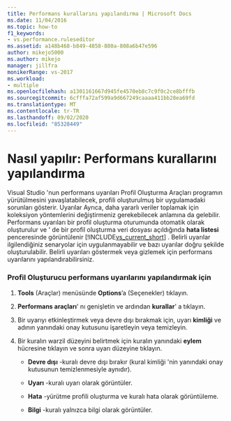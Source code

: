 ```yaml
---
title: Performans kurallarını yapılandırma | Microsoft Docs
ms.date: 11/04/2016
ms.topic: how-to
f1_keywords:
- vs.performance.ruleseditor
ms.assetid: a148b468-b849-4858-880a-808a6b47e596
author: mikejo5000
ms.author: mikejo
manager: jillfra
monikerRange: vs-2017
ms.workload:
- multiple
ms.openlocfilehash: a1301161667d945fe4570eb8c7c9f0c2ce8bfffb
ms.sourcegitcommit: 6cfffa72af599a9d667249caaaa411bb28ea69fd
ms.translationtype: MT
ms.contentlocale: tr-TR
ms.lasthandoff: 09/02/2020
ms.locfileid: "85328449"
---
```

# <a name="how-to-configure-performance-rules"></a>Nasıl yapılır: Performans kurallarını yapılandırma
Visual Studio 'nun performans uyarıları Profil Oluşturma Araçları programın yürütülmesini yavaşlatabilecek, profili oluşturulmuş bir uygulamadaki sorunları gösterir. Uyarılar Ayrıca, daha yararlı veriler toplamak için koleksiyon yöntemlerini değiştirmeniz gerekebilecek anlamına da gelebilir. Performans uyarıları bir profil oluşturma oturumunda otomatik olarak oluşturulur ve ' de bir profil oluşturma veri dosyası açıldığında **hata listesi** penceresinde görüntülenir [!INCLUDE[vs_current_short](../code-quality/includes/vs_current_short_md.md)] . Belirli uyarılar ilgilendiğiniz senaryolar için uygulanmayabilir ve bazı uyarılar doğru şekilde oluşturulabilir. Belirli uyarıları göstermek veya gizlemek için performans uyarılarını yapılandırabilirsiniz.

### <a name="to-configure-profiler-performance-warnings"></a>Profil Oluşturucu performans uyarılarını yapılandırmak için

1. **Tools** (Araçlar) menüsünde **Options**’a (Seçenekler) tıklayın.

2. **Performans araçları**' nı genişletin ve ardından **kurallar**' a tıklayın.

3. Bir uyarıyı etkinleştirmek veya devre dışı bırakmak için, uyarı **kimliği** ve adının yanındaki onay kutusunu işaretleyin veya temizleyin.

4. Bir kuralın warzil düzeyini belirtmek için kuralın yanındaki **eylem** hücresine tıklayın ve sonra uyarı düzeyine tıklayın.

    - **Devre dışı** -kuralı devre dışı bırakır (kural kimliği 'nin yanındaki onay kutusunun temizlenmesiyle aynıdır).

    - **Uyarı** -kuralı uyarı olarak görüntüler.

    - **Hata** -yürütme profili oluşturma ve kuralı hata olarak görüntüleme.

    - **Bilgi** -kuralı yalnızca bilgi olarak görüntüler.
